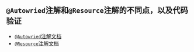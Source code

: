 ## `@Autowried`注解和`@Resource`注解的不同点，以及代码验证
- [`@Autowried`注解文档](https://github.com/ElonZhang-YQ/SpringAnnotationInjectProject/blob/main/AutowiredInjectDemo/README.md)
- [`@Resource`注解文档](https://github.com/ElonZhang-YQ/SpringAnnotationInjectProject/blob/main/ResourceInjectDemo/README.md)
